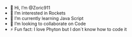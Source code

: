 - 👋 Hi, I’m @Zoric911
- 👀 I’m interested in Rockets
- 🌱 I’m currently learning Java Script
- 💞️ I’m looking to collaborate on Code
- ⚡ Fun fact: I love Phyton but I don´t know how to code it

<!---
Zoric911/Zoric911 is a ✨ special ✨ repository because its `README.md` (this file) appears on your GitHub profile.
You can click the Preview link to take a look at your changes.
--->
